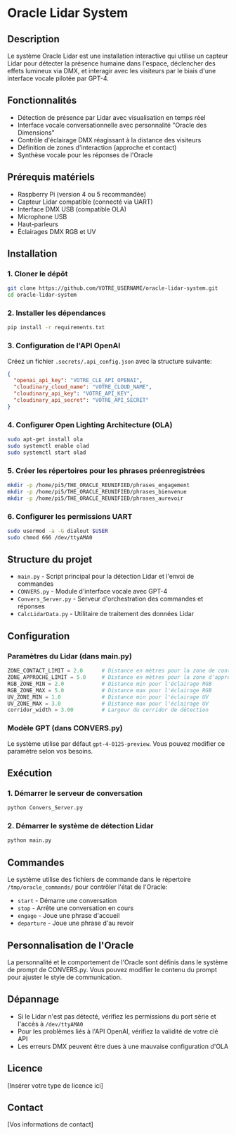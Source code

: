 # Oracle Lidar System

## Description
Le système Oracle Lidar est une installation interactive qui utilise un capteur Lidar pour détecter la présence humaine dans l'espace, déclencher des effets lumineux via DMX, et interagir avec les visiteurs par le biais d'une interface vocale pilotée par GPT-4.

## Fonctionnalités
- Détection de présence par Lidar avec visualisation en temps réel
- Interface vocale conversationnelle avec personnalité "Oracle des Dimensions"
- Contrôle d'éclairage DMX réagissant à la distance des visiteurs
- Définition de zones d'interaction (approche et contact)
- Synthèse vocale pour les réponses de l'Oracle

## Prérequis matériels
- Raspberry Pi (version 4 ou 5 recommandée)
- Capteur Lidar compatible (connecté via UART)
- Interface DMX USB (compatible OLA)
- Microphone USB
- Haut-parleurs
- Éclairages DMX RGB et UV

## Installation

### 1. Cloner le dépôt
```bash
git clone https://github.com/VOTRE_USERNAME/oracle-lidar-system.git
cd oracle-lidar-system
```

### 2. Installer les dépendances
```bash
pip install -r requirements.txt
```

### 3. Configuration de l'API OpenAI
Créez un fichier `.secrets/.api_config.json` avec la structure suivante:
```json
{
  "openai_api_key": "VOTRE_CLE_API_OPENAI",
  "cloudinary_cloud_name": "VOTRE_CLOUD_NAME",
  "cloudinary_api_key": "VOTRE_API_KEY",
  "cloudinary_api_secret": "VOTRE_API_SECRET"
}
```

### 4. Configurer Open Lighting Architecture (OLA)
```bash
sudo apt-get install ola
sudo systemctl enable olad
sudo systemctl start olad
```

### 5. Créer les répertoires pour les phrases préenregistrées
```bash
mkdir -p /home/pi5/THE_ORACLE_REUNIFIED/phrases_engagement
mkdir -p /home/pi5/THE_ORACLE_REUNIFIED/phrases_bienvenue
mkdir -p /home/pi5/THE_ORACLE_REUNIFIED/phrases_aurevoir
```

### 6. Configurer les permissions UART
```bash
sudo usermod -a -G dialout $USER
sudo chmod 666 /dev/ttyAMA0
```

## Structure du projet
- `main.py` - Script principal pour la détection Lidar et l'envoi de commandes
- `CONVERS.py` - Module d'interface vocale avec GPT-4
- `Convers_Server.py` - Serveur d'orchestration des commandes et réponses
- `CalcLidarData.py` - Utilitaire de traitement des données Lidar

## Configuration

### Paramètres du Lidar (dans main.py)
```python
ZONE_CONTACT_LIMIT = 2.0      # Distance en mètres pour la zone de contact
ZONE_APPROCHE_LIMIT = 5.0     # Distance en mètres pour la zone d'approche
RGB_ZONE_MIN = 2.0            # Distance min pour l'éclairage RGB
RGB_ZONE_MAX = 5.0            # Distance max pour l'éclairage RGB
UV_ZONE_MIN = 1.0             # Distance min pour l'éclairage UV
UV_ZONE_MAX = 3.0             # Distance max pour l'éclairage UV
corridor_width = 3.00         # Largeur du corridor de détection
```

### Modèle GPT (dans CONVERS.py)
Le système utilise par défaut `gpt-4-0125-preview`. Vous pouvez modifier ce paramètre selon vos besoins.

## Exécution

### 1. Démarrer le serveur de conversation
```bash
python Convers_Server.py
```

### 2. Démarrer le système de détection Lidar
```bash
python main.py
```

## Commandes
Le système utilise des fichiers de commande dans le répertoire `/tmp/oracle_commands/` pour contrôler l'état de l'Oracle:
- `start` - Démarre une conversation 
- `stop` - Arrête une conversation en cours
- `engage` - Joue une phrase d'accueil
- `departure` - Joue une phrase d'au revoir

## Personnalisation de l'Oracle
La personnalité et le comportement de l'Oracle sont définis dans le système de prompt de CONVERS.py. Vous pouvez modifier le contenu du prompt pour ajuster le style de communication.

## Dépannage
- Si le Lidar n'est pas détecté, vérifiez les permissions du port série et l'accès à `/dev/ttyAMA0`
- Pour les problèmes liés à l'API OpenAI, vérifiez la validité de votre clé API
- Les erreurs DMX peuvent être dues à une mauvaise configuration d'OLA

## Licence
[Insérer votre type de licence ici]

## Contact
[Vos informations de contact]
